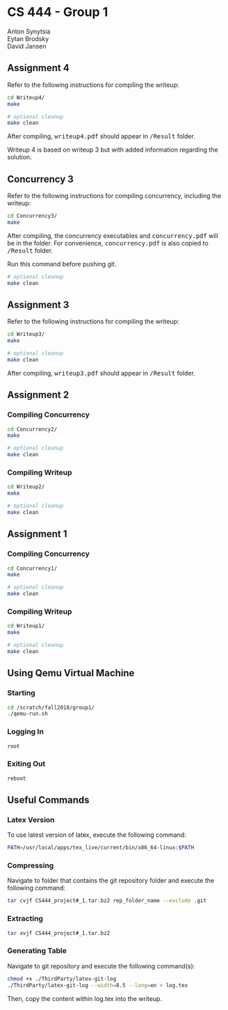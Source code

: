 # CS 444 - Group 1

Anton Synytsia<br/>
Eytan Brodsky<br/>
David Jansen<br/>


## Assignment 4
Refer to the following instructions for compiling the writeup:
```bash
cd Writeup4/
make

# optional cleanup
make clean
```

After compiling, <tt>writeup4.pdf</tt> should appear in <tt>/Result</tt> folder.

Writeup 4 is based on writeup 3 but with added information regarding the solution.


## Concurrency 3
Refer to the following instructions for compiling concurrency, including the writeup:
```bash
cd Concurrency3/
make
```
After compiling, the concurrency executables and <tt>concurrency.pdf</tt> will be in the folder. For convenience, <tt>concurrency.pdf</tt> is also copied to <tt>/Result</tt> folder.

Run this command before pushing git.
```bash
# optional cleanup
make clean
```


## Assignment 3
Refer to the following instructions for compiling the writeup:
```bash
cd Writeup3/
make

# optional cleanup
make clean
```
After compiling, <tt>writeup3.pdf</tt> should appear in <tt>/Result</tt> folder.


## Assignment 2
### Compiling Concurrency
```bash
cd Concurrency2/
make

# optional cleanup
make clean
```

### Compiling Writeup
```bash
cd Writeup2/
make

# optional cleanup
make clean
```


## Assignment 1
### Compiling Concurrency
```bash
cd Concurrency1/
make

# optional cleanup
make clean
```

### Compiling Writeup
```bash
cd Writeup1/
make

# optional cleanup
make clean
```

## Using Qemu Virtual Machine
### Starting
```bash
cd /scratch/fall2018/group1/
./qemu-run.sh
```
### Logging In
```bash
root
```
### Exiting Out
```bash
reboot
```


## Useful Commands
### Latex Version
To use latest version of latex, execute the following command:
```bash
PATH=/usr/local/apps/tex_live/current/bin/x86_64-linux:$PATH
```

### Compressing
Navigate to folder that contains the git repository folder and execute the following command:
```bash
tar cvjf CS444_project#_1.tar.bz2 rep_folder_name --exclude .git
```
### Extracting
```bash
tar xvjf CS444_project#_1.tar.bz2
```

### Generating Table
Navigate to git repository and execute the following command(s):
```bash
chmod +x ./ThirdParty/latex-git-log
./ThirdParty/latex-git-log --width=8.5 --lang=en > log.tex

```
Then, copy the content within log.tex into the writeup.
